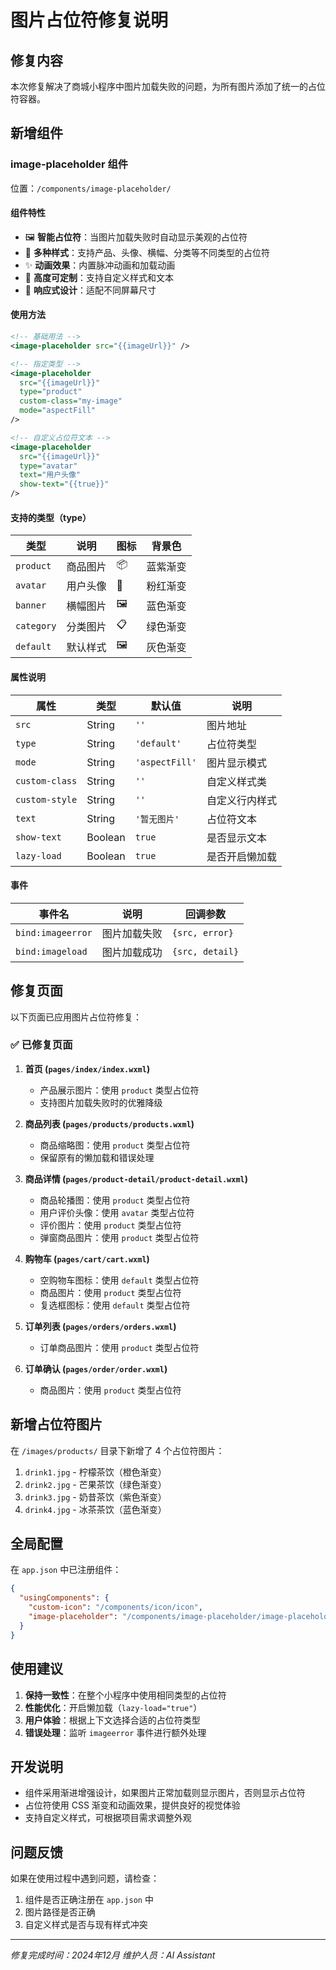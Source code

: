 # 图片占位符修复说明

## 修复内容

本次修复解决了商城小程序中图片加载失败的问题，为所有图片添加了统一的占位符容器。

## 新增组件

### image-placeholder 组件

位置：`/components/image-placeholder/`

#### 组件特性
- 🖼️ **智能占位符**：当图片加载失败时自动显示美观的占位符
- 🎨 **多种样式**：支持产品、头像、横幅、分类等不同类型的占位符
- ✨ **动画效果**：内置脉冲动画和加载动画
- 🔧 **高度可定制**：支持自定义样式和文本
- 📱 **响应式设计**：适配不同屏幕尺寸

#### 使用方法

```xml
<!-- 基础用法 -->
<image-placeholder src="{{imageUrl}}" />

<!-- 指定类型 -->
<image-placeholder 
  src="{{imageUrl}}" 
  type="product" 
  custom-class="my-image"
  mode="aspectFill" 
/>

<!-- 自定义占位符文本 -->
<image-placeholder 
  src="{{imageUrl}}" 
  type="avatar" 
  text="用户头像"
  show-text="{{true}}"
/>
```

#### 支持的类型（type）

| 类型 | 说明 | 图标 | 背景色 |
|------|------|------|--------|
| `product` | 商品图片 | 📦 | 蓝紫渐变 |
| `avatar` | 用户头像 | 👤 | 粉红渐变 |
| `banner` | 横幅图片 | 🖼️ | 蓝色渐变 |
| `category` | 分类图片 | 📋 | 绿色渐变 |
| `default` | 默认样式 | 🖼️ | 灰色渐变 |

#### 属性说明

| 属性 | 类型 | 默认值 | 说明 |
|------|------|--------|------|
| `src` | String | `''` | 图片地址 |
| `type` | String | `'default'` | 占位符类型 |
| `mode` | String | `'aspectFill'` | 图片显示模式 |
| `custom-class` | String | `''` | 自定义样式类 |
| `custom-style` | String | `''` | 自定义行内样式 |
| `text` | String | `'暂无图片'` | 占位符文本 |
| `show-text` | Boolean | `true` | 是否显示文本 |
| `lazy-load` | Boolean | `true` | 是否开启懒加载 |

#### 事件

| 事件名 | 说明 | 回调参数 |
|--------|------|----------|
| `bind:imageerror` | 图片加载失败 | `{src, error}` |
| `bind:imageload` | 图片加载成功 | `{src, detail}` |

## 修复页面

以下页面已应用图片占位符修复：

### ✅ 已修复页面

1. **首页 (`pages/index/index.wxml`)**
   - 产品展示图片：使用 `product` 类型占位符
   - 支持图片加载失败时的优雅降级

2. **商品列表 (`pages/products/products.wxml`)**
   - 商品缩略图：使用 `product` 类型占位符
   - 保留原有的懒加载和错误处理

3. **商品详情 (`pages/product-detail/product-detail.wxml`)**
   - 商品轮播图：使用 `product` 类型占位符
   - 用户评价头像：使用 `avatar` 类型占位符
   - 评价图片：使用 `product` 类型占位符
   - 弹窗商品图片：使用 `product` 类型占位符

4. **购物车 (`pages/cart/cart.wxml`)**
   - 空购物车图标：使用 `default` 类型占位符
   - 商品图片：使用 `product` 类型占位符
   - 复选框图标：使用 `default` 类型占位符

5. **订单列表 (`pages/orders/orders.wxml`)**
   - 订单商品图片：使用 `product` 类型占位符

6. **订单确认 (`pages/order/order.wxml`)**
   - 商品图片：使用 `product` 类型占位符

## 新增占位符图片

在 `/images/products/` 目录下新增了 4 个占位符图片：

1. `drink1.jpg` - 柠檬茶饮（橙色渐变）
2. `drink2.jpg` - 芒果茶饮（绿色渐变）
3. `drink3.jpg` - 奶昔茶饮（紫色渐变）
4. `drink4.jpg` - 冰茶茶饮（蓝色渐变）

## 全局配置

在 `app.json` 中已注册组件：

```json
{
  "usingComponents": {
    "custom-icon": "/components/icon/icon",
    "image-placeholder": "/components/image-placeholder/image-placeholder"
  }
}
```

## 使用建议

1. **保持一致性**：在整个小程序中使用相同类型的占位符
2. **性能优化**：开启懒加载（`lazy-load="true"`）
3. **用户体验**：根据上下文选择合适的占位符类型
4. **错误处理**：监听 `imageerror` 事件进行额外处理

## 开发说明

- 组件采用渐进增强设计，如果图片正常加载则显示图片，否则显示占位符
- 占位符使用 CSS 渐变和动画效果，提供良好的视觉体验
- 支持自定义样式，可根据项目需求调整外观

## 问题反馈

如果在使用过程中遇到问题，请检查：
1. 组件是否正确注册在 `app.json` 中
2. 图片路径是否正确
3. 自定义样式是否与现有样式冲突

---

*修复完成时间：2024年12月*
*维护人员：AI Assistant* 